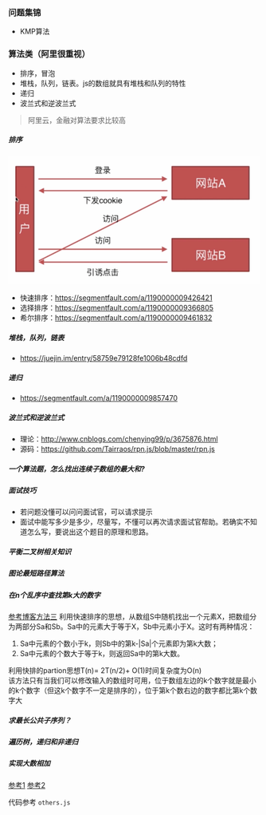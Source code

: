 ### 问题集锦
- KMP算法

### 算法类（阿里很重视）
- 排序，冒泡
- 堆栈，队列，链表。js的数组就具有堆栈和队列的特性
- 递归
- 波兰式和逆波兰式

> 阿里云，金融对算法要求比较高

##### 排序

<img src="./alcom.png">
 
- 快速排序：https://segmentfault.com/a/1190000009426421
- 选择排序：https://segmentfault.com/a/1190000009366805
- 希尔排序：https://segmentfault.com/a/1190000009461832

##### 堆栈，队列，链表
- https://juejin.im/entry/58759e79128fe1006b48cdfd

##### 递归
- https://segmentfault.com/a/1190000009857470

##### 波兰式和逆波兰式
- 理论：http://www.cnblogs.com/chenying99/p/3675876.html
- 源码：https://github.com/Tairraos/rpn.js/blob/master/rpn.js

##### 一个算法题，怎么找出连续子数组的最大和?

##### 面试技巧
- 若问题没懂可以问问面试官，可以请求提示
- 面试中能写多少是多少，尽量写，不懂可以再次请求面试官帮助。若确实不知道怎么写，要说出这个题目的原理和思路。

##### 平衡二叉树相关知识

##### 图论最短路径算法

##### 在n个乱序中查找第k大的数字
[参考博客方法三](http://blog.csdn.net/acceptyly/article/details/47838701)
 利用快速排序的思想，从数组S中随机找出一个元素X，把数组分为两部分Sa和Sb。Sa中的元素大于等于X，Sb中元素小于X。这时有两种情况：

1. Sa中元素的个数小于k，则Sb中的第k-|Sa|个元素即为第k大数；
2. Sa中元素的个数大于等于k，则返回Sa中的第k大数。

 利用快排的partion思想T(n)= 2T(n/2)+ O(1)时间复杂度为O(n)   
 该方法只有当我们可以修改输入的数组时可用，位于数组左边的k个数字就是最小的k个数字（但这k个数字不一定是排序的），位于第k个数右边的数字都比第k个数字大

##### 求最长公共子序列？

##### 遍历树，递归和非递归

##### 实现大数相加
[参考1](https://blog.csdn.net/u014150409/article/details/50984416)
[参考2](http://www.plqblog.com/views/article.php?id=29)

代码参考 `others.js`


